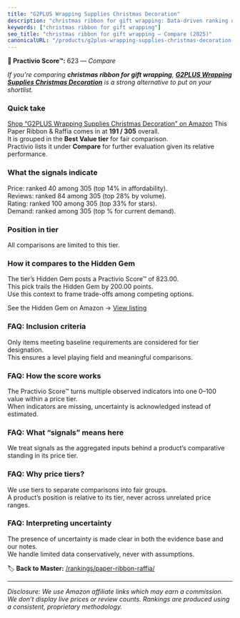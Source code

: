 ```yaml
---
title: "G2PLUS Wrapping Supplies Christmas Decoration"
description: "christmas ribbon for gift wrapping: Data-driven ranking using the Practivio Score™. Positioned by quality, value, demand, findability, momentum."
keywords: ["christmas ribbon for gift wrapping"]
seo_title: "christmas ribbon for gift wrapping — Compare (2025)"
canonicalURL: "/products/g2plus-wrapping-supplies-christmas-decoration-B0CXD3DL4J/"
---
```


**🛒 Practivio Score™:** 623 — _Compare_


*If you're comparing **christmas ribbon for gift wrapping**, **[G2PLUS Wrapping Supplies Christmas Decoration](https://www.amazon.com/dp/B0CXD3DL4J?tag=practivio-20)** is a strong alternative to put on your shortlist.*
### Quick take
[Shop “G2PLUS Wrapping Supplies Christmas Decoration” on Amazon](https://www.amazon.com/dp/B0CXD3DL4J?tag=practivio-20)
This Paper Ribbon & Raffia comes in at **191 / 305** overall.  
It is grouped in the **Best Value tier** for fair comparison.  
Practivio lists it under **Compare** for further evaluation given its relative performance.

### What the signals indicate
Price: ranked 40 among 305 (top 14% in affordability).  
Reviews: ranked 84 among 305 (top 28% by volume).  
Rating: ranked 100 among 305 (top 33% for stars).  
Demand: ranked  among 305 (top % for current demand).

### Position in tier
All comparisons are limited to this tier.

### How it compares to the Hidden Gem
The tier’s Hidden Gem posts a Practivio Score™ of 823.00.  
This pick trails the Hidden Gem by 200.00 points.  
Use this context to frame trade-offs among competing options.  

See the Hidden Gem on Amazon → [View listing](https://www.amazon.com/dp/B072XBTGHN?tag=practivio-20)

### FAQ: Inclusion criteria
Only items meeting baseline requirements are considered for tier designation.  
This ensures a level playing field and meaningful comparisons.

### FAQ: How the score works
The Practivio Score™ turns multiple observed indicators into one 0–100 value within a price tier.  
When indicators are missing, uncertainty is acknowledged instead of estimated.

### FAQ: What “signals” means here
We treat signals as the aggregated inputs behind a product’s comparative standing in its price tier.

### FAQ: Why price tiers?
We use tiers to separate comparisons into fair groups.  
A product’s position is relative to its tier, never across unrelated price ranges.

### FAQ: Interpreting uncertainty
The presence of uncertainty is made clear in both the evidence base and our notes.  
We handle limited data conservatively, never with assumptions.

<!-- Missing template for Compare/CompareWithinPriceClass -->


🏷️ **Back to Master:** [/rankings/paper-ribbon-raffia/](/rankings/paper-ribbon-raffia/)

---
_Disclosure: We use Amazon affiliate links which may earn a commission. We don’t display live prices or review counts. Rankings are produced using a consistent, proprietary methodology._
